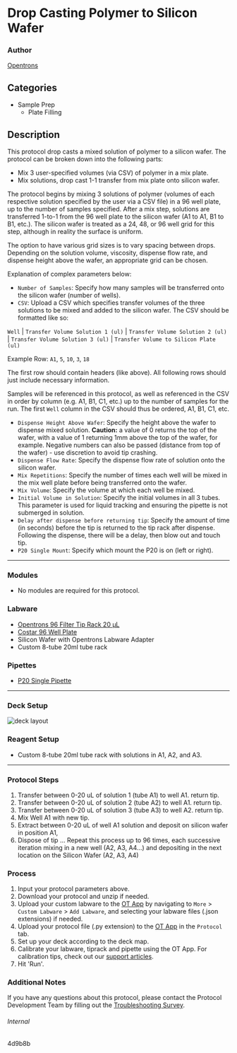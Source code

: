 # Drop Casting Polymer to Silicon Wafer

### Author
[Opentrons](https://opentrons.com/)

## Categories
* Sample Prep
	* Plate Filling

## Description
This protocol drop casts a mixed solution of polymer to a silicon wafer. The protocol can be broken down into the following parts:

* Mix 3 user-specified volumes (via CSV) of polymer in a mix plate.
* Mix solutions, drop cast 1-1 transfer from mix plate onto silicon wafer.

 The protocol begins by mixing 3 solutions of polymer (volumes of each respective solution specified by the user via a CSV file) in a 96 well plate, up to the number of samples specified. After a mix step, solutions are transferred 1-to-1 from the 96 well plate to the silicon wafer (A1 to A1, B1 to B1, etc.). The silicon wafer is treated as a 24, 48, or 96 well grid for this step, although in reality the surface is uniform.

 The option to have various grid sizes is to vary spacing between drops. Depending on the solution volume, viscosity, dispense flow rate, and dispense height above the wafer, an appropriate grid can be chosen.  

Explanation of complex parameters below:
* `Number of Samples`: Specify how many samples will be transferred onto the silicon wafer (number of wells).
* `CSV`: Upload a CSV which specifies transfer volumes of the three solutions to be mixed and added to the silicon wafer.
The CSV should be formatted like so:

`Well` | `Transfer Volume Solution 1 (ul)` | `Transfer Volume Solution 2 (ul)` | `Transfer Volume Solution 3 (ul)` | `Transfer Volume to Silicon Plate (ul)`

Example Row: `A1`, `5`, `10`, `3`, `18`

The first row should contain headers (like above). All following rows should just include necessary information. </br>

Samples will be referenced in this protocol, as well as referenced in the CSV in order by column (e.g. A1, B1, C1, etc.) up to the number of samples for the run. The first `Well` column in the CSV should thus be ordered, A1, B1, C1, etc. </br>
* `Dispense Height Above Wafer`: Specify the height above the wafer to dispense mixed solution. **Caution:** a value of 0 returns the top of the wafer, with a value of 1 returning 1mm above the top of the wafer, for example. Negative numbers can also be passed (distance from top of the wafer) - use discretion to avoid tip crashing.
* `Dispense Flow Rate`: Specify the dispense flow rate of solution onto the silicon wafer.
* `Mix Repetitions`: Specify the number of times each well will be mixed in the mix well plate before being transferred onto the wafer.
* `Mix Volume`: Specify the volume at which each well be mixed.
* `Initial Volume in Solution`: Specify the initial volumes in all 3 tubes. This parameter is used for liquid tracking and ensuring the pipette is not submerged in solution.
* `Delay after dispense before returning tip`: Specify the amount of time (in seconds) before the tip is returned to the tip rack after dispense. Following the dispense, there will be a delay, then blow out and touch tip. 
* `P20 Single Mount`: Specify which mount the P20 is on (left or right).

---

### Modules
* No modules are required for this protocol.

### Labware
* [Opentrons 96 Filter Tip Rack 20 µL](https://labware.opentrons.com/opentrons_96_filtertiprack_20ul?category=tipRack)
* [Costar 96 Well Plate](https://labware.opentrons.com/corning_96_wellplate_360ul_flat?category=wellPlate)
* Silicon Wafer with Opentrons Labware Adapter
* Custom 8-tube 20ml tube rack

### Pipettes
* [P20 Single Pipette](https://shop.opentrons.com/collections/ot-2-robot/products/single-channel-electronic-pipette)


---

### Deck Setup

![deck layout](https://opentrons-protocol-library-website.s3.amazonaws.com/custom-README-images/4d9b8b/Screen+Shot+2021-04-20+at+7.36.37+AM.png)

### Reagent Setup
* Custom 8-tube 20ml tube rack with solutions in A1, A2, and A3.

---

### Protocol Steps
1. Transfer between 0-20 uL of solution 1 (tube A1) to well A1. return tip.
2. Transfer between 0-20 uL of solution 2 (tube A2) to well A1. return tip.
3. Transfer between 0-20 uL of solution 3 (tube A3) to well A2. return tip.
4. Mix Well A1 with new tip.
5. Extract between 0-20 uL of well A1 solution and deposit on silicon wafer in position A1,
6. Dispose of tip
... Repeat this process up to 96 times, each successive iteration mixing in a new well (A2, A3, A4...) and depositing in the next location on the Silicon Wafer (A2, A3, A4)

### Process
1. Input your protocol parameters above.
2. Download your protocol and unzip if needed.
3. Upload your custom labware to the [OT App](https://opentrons.com/ot-app) by navigating to `More` > `Custom Labware` > `Add Labware`, and selecting your labware files (.json extensions) if needed.
4. Upload your protocol file (.py extension) to the [OT App](https://opentrons.com/ot-app) in the `Protocol` tab.
5. Set up your deck according to the deck map.
6. Calibrate your labware, tiprack and pipette using the OT App. For calibration tips, check out our [support articles](https://support.opentrons.com/en/collections/1559720-guide-for-getting-started-with-the-ot-2).
7. Hit 'Run'.

### Additional Notes
If you have any questions about this protocol, please contact the Protocol Development Team by filling out the [Troubleshooting Survey](https://protocol-troubleshooting.paperform.co/).

###### Internal
4d9b8b
